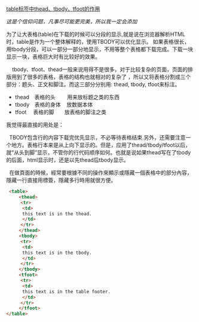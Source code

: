 ﻿[table标签中thead、tbody、tfoot的作用 ](http://www.cnblogs.com/sandwich/articles/3666541.html)

*这是个信仰问题，凡事尽可能更完美，所以我一定会添加*

为了让大表格(table)在下载的时候可以分段的显示,就是说在浏览器解析HTML时，table是作为一个整体解释的，使用TBODY可以优化显示。
如果表格很长，用tbody分段，可以一部分一部分地显示，不用等整个表格都下载完成。下载一块显示一块，表格巨大时有比较好的效果。

    tbody、tfoot、thead一般来说用得不是很多，对于比较复杂的页面，页面的排版用到了很多的表格，表格的结构也就相对的复杂了
，所以又将表格分割成三个部分：题头、正文和脚注。而这三部分分别用: thead, tbody, tfoot来标注。

* thead　表格的头        用来放标题之类的东西
* tbody　表格的身体    放数据本体 
* tfoot　 表格的脚       放表格的脚注之类

我觉得最直接的用处是：   

  TBODY包含行的内容下载完优先显示，不必等待表格结束.另外，还需要注意一个地方。表格行本来是从上向下显示的。但是，应用了thead/tbody/tfoot以后，
就“从头到脚”显示，不管你的行代码顺序如何。也就是说如果thead写在了tbody的后面，html显示时，还是以先thead后tbody显示。

  在做頁面的時候，經常要根據不同的操作來顯示或隱藏一個表格中的部分內容，隱藏一行直接用<tr>標簽，隱藏多行時用<tbody>就很方便。


```html
 <table> 
　   <thead> 
　　  <tr> 
　　　 <td> 
　　　 this text is in the thead. 
　　　 </td> 
　　  </tr> 
　   </thead> 
　   <tbody> 
　　  <tr> 
　　　 <td> 
　　　 this text is in the tbody. 
　　　 </td> 
　　  </tr> 
　   </tbody> 
　   <tfoot> 
　　  <tr> 
　　　 <td> 
　　　 this text is in the table footer. 
　　　 </td> 
　　  </tr> 
　   </tfoot> 
</table>
```